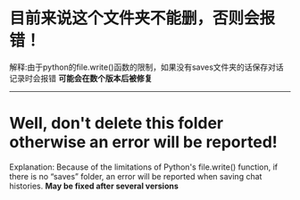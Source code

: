 # 目前来说这个文件夹不能删，否则会报错！

解释:由于python的file.write()函数的限制，如果没有saves文件夹的话保存对话记录时会报错
**可能会在数个版本后被修复**

---
   
# Well, don't delete this folder otherwise an error will be reported!

Explanation: Because of the limitations of Python's file.write() function, if there is no “saves” folder, an error will be reported when saving chat histories.
**May be fixed after several versions**
